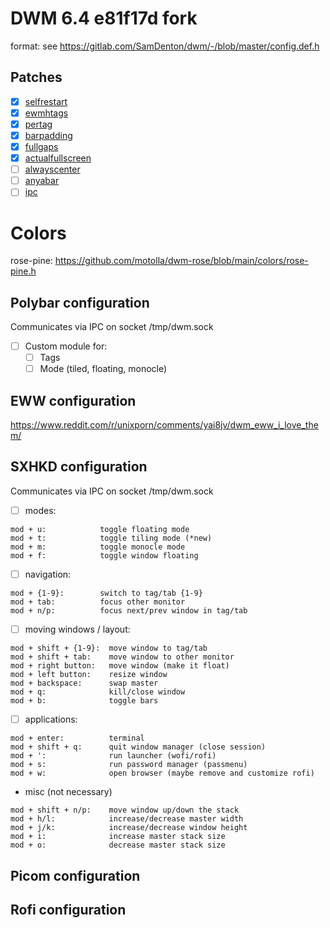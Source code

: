 # DWM 6.4 e81f17d fork

format: see https://gitlab.com/SamDenton/dwm/-/blob/master/config.def.h

## Patches
- [x] [selfrestart](https://dwm.suckless.org/patches/selfrestart/dwm-r1615-selfrestart.diff)
- [x] [ewmhtags](https://dwm.suckless.org/patches/ewmhtags/dwm-ewmhtags-6.2.diff)
- [x] [pertag](https://dwm.suckless.org/patches/pertag/dwm-pertag-20200914-61bb8b2.diff)
- [x] [barpadding](https://dwm.suckless.org/patches/barpadding/dwm-barpadding-20211020-a786211.diff)
- [x] [fullgaps](https://dwm.suckless.org/patches/fullgaps/dwm-fullgaps-6.4.diff)
- [x] [actualfullscreen](https://dwm.suckless.org/patches/actualfullscreen/dwm-actualfullscreen-20211013-cb3f58a.diff)
- [ ] [alwayscenter](https://dwm.suckless.org/patches/alwayscenter/dwm-alwayscenter-20200625-f04cac6.diff)
- [ ] [anyabar](https://dwm.suckless.org/patches/anybar/dwm-anybar-20200810-bb2e722.diff)
- [ ] [ipc](https://dwm.suckless.org/patches/ipc/dwm-ipc-20201106-f04cac6.diff)

# Colors

rose-pine: https://github.com/motolla/dwm-rose/blob/main/colors/rose-pine.h

## Polybar configuration

Communicates via IPC on socket /tmp/dwm.sock

- [ ] Custom module for:
  + [ ] Tags
  + [ ] Mode (tiled, floating, monocle)

## EWW configuration

https://www.reddit.com/r/unixporn/comments/yai8jv/dwm_eww_i_love_them/

## SXHKD configuration

Communicates via IPC on socket /tmp/dwm.sock

- [ ] modes:
```
mod + u:            toggle floating mode
mod + t:            toggle tiling mode (*new)
mod + m:            toggle monocle mode
mod + f:            toggle window floating 
```

- [ ] navigation:
```
mod + {1-9}:        switch to tag/tab {1-9}
mod + tab:          focus other monitor
mod + n/p:          focus next/prev window in tag/tab
```

- [ ] moving windows / layout:
```
mod + shift + {1-9}:  move window to tag/tab
mod + shift + tab:    move window to other monitor
mod + right button:   move window (make it float)
mod + left button:    resize window
mod + backspace:      swap master
mod + q:              kill/close window
mod + b:              toggle bars
```

- [ ] applications:
```
mod + enter:          terminal
mod + shift + q:      quit window manager (close session)
mod + ':              run launcher (wofi/rofi)
mod + s:              run password manager (passmenu)
mod + w:              open browser (maybe remove and customize rofi)
```

+ misc (not necessary)
```
mod + shift + n/p:    move window up/down the stack
mod + h/l:            increase/decrease master width
mod + j/k:            increase/decrease window height
mod + i:              increase master stack size
mod + o:              decrease master stack size
```

## Picom configuration

## Rofi configuration

